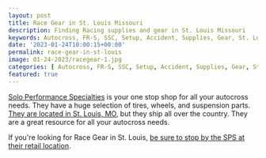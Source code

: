 ```yaml
---
layout: post
title: Race Gear in St. Louis Missouri
description: Finding Racing supplies and gear in St. Louis Missouri
keywords: Autocross, FR-S, SSC, Setup, Accident, Supplies, Gear, St. Louis, SPS, Solo Performance Specialties
date: '2023-01-24T10:00:15+00:00'
permalink: race-gear-in-st-louis
image: 01-24-2023/racegear-1.jpg
categories: [ Autocross, FR-S, SSC, Setup, Accident, Supplies, Gear, St. Louis ]
featured: true
---
```


[Solo Performance Specialties](https://www.soloperformance.com) is your one stop shop for all your autocross needs. They have a huge selection of tires, wheels, and suspension parts.  [They are located in St. Louis, MO](https://www.soloperformance.com), but they ship all over the country. They are a great resource for all your autocross needs.

If you're looking for Race Gear in St. Louis, [be sure to stop by the SPS at their retail location](https://soloperformance.com/pages/find-us-service-info).




